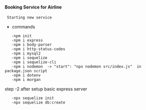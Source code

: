 #### Booking Service for Airline


` Starting new service`

 - commands
 ```
    -npm init
    -npm i express
    -npm i body-parser
    -npm i http-status-codes
    -npm i mysql2
    -npm i sequelize
    -npm i sequelize-cli
    -npm i nodemon  -> "start": "npx nodemon src/index.js"  in package.json script
    -npm i dotenv
    -npm i morgan
```
 step -2 after setup basic express server
 ```
    -npx sequelize init
    -npx sequelize db:create
    
```